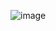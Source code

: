 ![image](https://user-images.githubusercontent.com/40319021/212461399-1dcdd0cb-0858-4597-b4aa-ee7167793be7.png)
